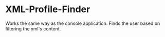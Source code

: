 # XML-Profile-Finder

Works the same way as the console application. 
Finds the user based on filtering the xml's content.
